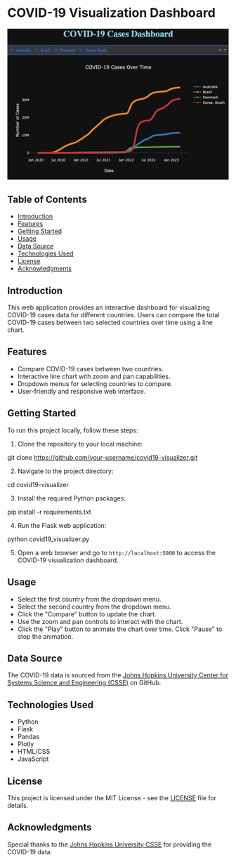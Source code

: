 # COVID-19 Visualization Dashboard

![COVID-19 Visualization Dashboard](images/screenshot.png)

## Table of Contents

- [Introduction](#introduction)
- [Features](#features)
- [Getting Started](#getting-started)
- [Usage](#usage)
- [Data Source](#data-source)
- [Technologies Used](#technologies-used)
- [License](#license)
- [Acknowledgments](#acknowledgments)

## Introduction

This web application provides an interactive dashboard for visualizing COVID-19 cases data for different countries. Users can compare the total COVID-19 cases between two selected countries over time using a line chart.

## Features

- Compare COVID-19 cases between two countries.
- Interactive line chart with zoom and pan capabilities.
- Dropdown menus for selecting countries to compare.
- User-friendly and responsive web interface.

## Getting Started

To run this project locally, follow these steps:

1. Clone the repository to your local machine:
   
git clone https://github.com/your-username/covid19-visualizer.git

2. Navigate to the project directory:

cd covid19-visualizer

3. Install the required Python packages:

pip install -r requirements.txt

4. Run the Flask web application:

python covid19_visualizer.py

5. Open a web browser and go to `http://localhost:5000` to access the COVID-19 visualization dashboard.

## Usage

- Select the first country from the dropdown menu.
- Select the second country from the dropdown menu.
- Click the "Compare" button to update the chart.
- Use the zoom and pan controls to interact with the chart.
- Click the "Play" button to animate the chart over time. Click "Pause" to stop the animation.

## Data Source

The COVID-19 data is sourced from the [Johns Hopkins University Center for Systems Science and Engineering (CSSE)](https://github.com/CSSEGISandData/COVID-19) on GitHub.

## Technologies Used

- Python
- Flask
- Pandas
- Plotly
- HTML/CSS
- JavaScript

## License

This project is licensed under the MIT License - see the [LICENSE](LICENSE) file for details.

## Acknowledgments

Special thanks to the [Johns Hopkins University CSSE](https://github.com/CSSEGISandData/COVID-19) for providing the COVID-19 data.
   

